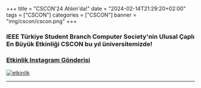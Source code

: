 +++
title = "CSCON'24 Atılım'da!"
date = "2024-02-14T21:29:20+02:00"
tags = ["CSCON"]
categories = ["CSCON"]
banner = "img/cscon/cscon.png"
+++

### IEEE Türkiye Student Branch Computer Society'nin Ulusal Çaplı En Büyük Etkinliği CSCON bu yıl üniversitemizde!
### [Etkinlik Instagram Gönderisi](https://www.instagram.com/p/Cy8bfYMNIvX/?img_index=1)
[![etkinlik](/img/cscon/csconlarge.png)](https://www.instagram.com/p/)
______

